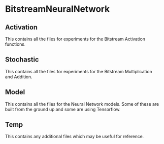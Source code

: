 # BitstreamNeuralNetwork


## Activation
This contains all the files for experiments for the Bitstream Activation functions.

## Stochastic
This contains all the files for experiments for the Bitstream Multiplication and Addition.

## Model
This contains all the files for the Neural Network models. Some of these are built from the ground up and some are using Tensorflow.


## Temp
This contains any additional files which may be useful for reference.